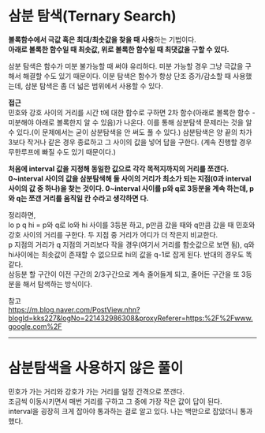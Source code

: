 # 삼분 탐색(Ternary Search)

**볼록함수에서 극값 혹은 최대/최솟값을 찾을 때 사용**하는 기법이다. <br>
**아래로 볼록한 함수일 때 최솟값, 위로 볼록한 함수일 때 최댓값을 구할 수 있다.**

삼분 탐색은 함수가 미분 불가능할 때 써야 유리하다. 미분 가능할 경우 그냥 극값을 구해서 해결할 수도 있기 때문이다.
이분 탐색은 함수가 항상 단조 증가/감소할 때 사용했는데, 삼분 탐색은 좀 더 넓은 범위에서 사용할 수 있다.

**접근** <br>
민호와 강호 사이의 거리를 시간 t에 대한 함수로 구하면 2차 함수(아래로 볼록한 함수 - 미분해야 아래로 볼록한지 알 수 있음)가 나온다.
이를 통해 삼분탐색 문제라는 것을 알 수 있다.(이 문제에서는 굳이 삼분탐색을 안 써도 풀 수 있다.)
삼분탐색은 양 끝의 차가 3보다 작거나 같은 경우 종료하고 그 사이의 값을 넣어 답을 구한다.
(계속 진행할 경우 무한루프에 빠질 수도 있기 때문이다.)

**처음에 interval 값을 지정해 동일한 값으로 각각 목적지까지의 거리를 쪼갠다. <br>
0~interval 사이의 값을 삼분탐색해 둘 사이의 거리가 최소가 되는 지점(0과 interval 사이의 값 중 하나)을 찾는 것이다.
0~interval 사이를 p와 q로 3등분을 계속 하는데, p와 q는 쪼갠 거리를 움직일 칸 수라고 생각하면 다.**

정리하면, <br>
lo p q hi = p와 q로 lo와 hi 사이를 3등분 하고, p만큼 갔을 때와 q만큼 갔을 때 민호와 강호 사이의 거리를 구한다.
두 지점 중 거리가 어디가 더 작은지 비교한다. <br>
p 지점의 거리가 q 지점의 거리보다 작을 경우(여기서 거리를 함숫값으로 보면 됨),
q와 hi사이에는 최솟값이 존재할 수 없으므로 hi의 값을 q-1로 잡게 된다. 반대의 경우도 똑같다. <br>
삼등분 할 구간이 이전 구간의 2/3구간으로 계속 줄어들게 되고, 줄어든 구간을 또 3등분을 해서 탐색하는 방식이다.

참고 <br>
https://m.blog.naver.com/PostView.nhn?blogId=kks227&logNo=221432986308&proxyReferer=https:%2F%2Fwww.google.com%2F

<hr>

# 삼분탐색을 사용하지 않은 풀이
민호가 가는 거리와 강호가 가는 거리를 일정 간격으로 쪼갠다. <br>
조금씩 이동시키면서 매번 거리를 구하고 그 중에 가장 작은 값이 답이 된다. <br>
interval을 굉장히 크게 잡아야 통과하는 걸로 알고 있다. 나는 백만으로 잡았더니 통과했다.